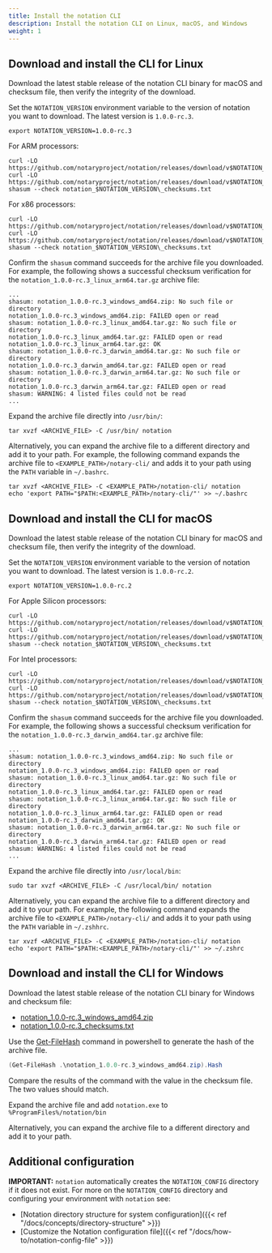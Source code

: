 ```yaml
---
title: Install the notation CLI
description: Install the notation CLI on Linux, macOS, and Windows
weight: 1
---
```



## Download and install the CLI for Linux

Download the latest stable release of the notation CLI binary for macOS and checksum file, then verify the integrity of the download.

Set the `NOTATION_VERSION` environment variable to the version of notation you want to download. The latest version is `1.0.0-rc.3`.

```console
export NOTATION_VERSION=1.0.0-rc.3
```

For ARM processors:

```console
curl -LO https://github.com/notaryproject/notation/releases/download/v$NOTATION_VERSION/notation_$NOTATION_VERSION\_linux_arm64.tar.gz
curl -LO https://github.com/notaryproject/notation/releases/download/v$NOTATION_VERSION/notation_$NOTATION_VERSION\_checksums.txt
shasum --check notation_$NOTATION_VERSION\_checksums.txt
```

For x86 processors:

```console
curl -LO https://github.com/notaryproject/notation/releases/download/v$NOTATION_VERSION/notation_$NOTATION_VERSION\_linux_amd64.tar.gz
curl -LO https://github.com/notaryproject/notation/releases/download/v$NOTATION_VERSION/notation_$NOTATION_VERSION\_checksums.txt
shasum --check notation_$NOTATION_VERSION\_checksums.txt
```

Confirm the `shasum` command succeeds for the archive file you downloaded. For example, the following shows a successful checksum verification for the `notation_1.0.0-rc.3_linux_arm64.tar.gz` archive file:

```console
...
shasum: notation_1.0.0-rc.3_windows_amd64.zip: No such file or directory
notation_1.0.0-rc.3_windows_amd64.zip: FAILED open or read
shasum: notation_1.0.0-rc.3_linux_amd64.tar.gz: No such file or directory
notation_1.0.0-rc.3_linux_amd64.tar.gz: FAILED open or read
notation_1.0.0-rc.3_linux_arm64.tar.gz: OK
shasum: notation_1.0.0-rc.3_darwin_amd64.tar.gz: No such file or directory
notation_1.0.0-rc.3_darwin_amd64.tar.gz: FAILED open or read
shasum: notation_1.0.0-rc.3_darwin_arm64.tar.gz: No such file or directory
notation_1.0.0-rc.3_darwin_arm64.tar.gz: FAILED open or read
shasum: WARNING: 4 listed files could not be read
...
```

Expand the archive file directly into `/usr/bin/`:

```console
tar xvzf <ARCHIVE_FILE> -C /usr/bin/ notation
```

Alternatively, you can expand the archive file to a different directory and add it to your path. For example, the following command expands the archive file to `<EXAMPLE_PATH>/notary-cli/` and adds it to your path using the `PATH` variable in `~/.bashrc`.

```console
tar xvzf <ARCHIVE_FILE> -C <EXAMPLE_PATH>/notation-cli/ notation
echo 'export PATH="$PATH:<EXAMPLE_PATH>/notary-cli/"' >> ~/.bashrc
```

## Download and install the CLI for macOS

Download the latest stable release of the notation CLI binary for macOS and checksum file, then verify the integrity of the download.

Set the `NOTATION_VERSION` environment variable to the version of notation you want to download. The latest version is `1.0.0-rc.2`.

```console
export NOTATION_VERSION=1.0.0-rc.2
```

For Apple Silicon processors:

```console
curl -LO https://github.com/notaryproject/notation/releases/download/v$NOTATION_VERSION/notation_$NOTATION_VERSION\_darwin_arm64.tar.gz
curl -LO https://github.com/notaryproject/notation/releases/download/v$NOTATION_VERSION/notation_$NOTATION_VERSION\_checksums.txt
shasum --check notation_$NOTATION_VERSION\_checksums.txt
```

For Intel processors:

```console
curl -LO https://github.com/notaryproject/notation/releases/download/v$NOTATION_VERSION/notation_$NOTATION_VERSION\_darwin_amd64.tar.gz
curl -LO https://github.com/notaryproject/notation/releases/download/v$NOTATION_VERSION/notation_$NOTATION_VERSION\_checksums.txt
shasum --check notation_$NOTATION_VERSION\_checksums.txt
```

Confirm the `shasum` command succeeds for the archive file you downloaded. For example, the following shows a successful checksum verification for the `notation_1.0.0-rc.3_darwin_amd64.tar.gz` archive file:

```console
...
shasum: notation_1.0.0-rc.3_windows_amd64.zip: No such file or directory
notation_1.0.0-rc.3_windows_amd64.zip: FAILED open or read
shasum: notation_1.0.0-rc.3_linux_amd64.tar.gz: No such file or directory
notation_1.0.0-rc.3_linux_amd64.tar.gz: FAILED open or read
shasum: notation_1.0.0-rc.3_linux_arm64.tar.gz: No such file or directory
notation_1.0.0-rc.3_linux_arm64.tar.gz: FAILED open or read
notation_1.0.0-rc.3_darwin_amd64.tar.gz: OK
shasum: notation_1.0.0-rc.3_darwin_arm64.tar.gz: No such file or directory
notation_1.0.0-rc.3_darwin_arm64.tar.gz: FAILED open or read
shasum: WARNING: 4 listed files could not be read
...
```

Expand the archive file directly into `/usr/local/bin`:

```console
sudo tar xvzf <ARCHIVE_FILE> -C /usr/local/bin/ notation
```

Alternatively, you can expand the archive file to a different directory and add it to your path. For example, the following command expands the archive file to `<EXAMPLE_PATH>/notary-cli/` and adds it to your path using the `PATH` variable in `~/.zshhrc`.

```console
tar xvzf <ARCHIVE_FILE> -C <EXAMPLE_PATH>/notation-cli/ notation
echo 'export PATH="$PATH:<EXAMPLE_PATH>/notary-cli/"' >> ~/.zshrc
```

## Download and install the CLI for Windows

Download the latest stable release of the notation CLI binary for Windows and checksum file:

* [notation_1.0.0-rc.3_windows_amd64.zip](https://github.com/notaryproject/notation/releases/download/v1.0.0-rc.2/notation_1.0.0-rc.3_windows_amd64.zip)
* [notation_1.0.0-rc.3_checksums.txt](https://github.com/notaryproject/notation/releases/download/v1.0.0-rc.2/notation_1.0.0-rc.3_checksums.txt)

Use the [Get-FileHash](https://learn.microsoft.com/powershell/module/microsoft.powershell.utility/get-filehash?view=powershell-7.3) command in powershell to generate the hash of the archive file.

```powershell
(Get-FileHash .\notation_1.0.0-rc.3_windows_amd64.zip).Hash
```

Compare the results of the command with the value in the checksum file. The two values should match.

Expand the archive file and add `notation.exe` to `%ProgramFiles%/notation/bin`

Alternatively, you can expand the archive file to a different directory and add it to your path.

## Additional configuration

**IMPORTANT:** `notation` automatically creates the `NOTATION_CONFIG` directory if it does not exist. For more on the `NOTATION_CONFIG` directory and configuring your environment with `notation` see:

- [Notation directory structure for system configuration]({{< ref "/docs/concepts/directory-structure" >}})
- [Customize the Notation configuration file]({{< ref "/docs/how-to/notation-config-file" >}})